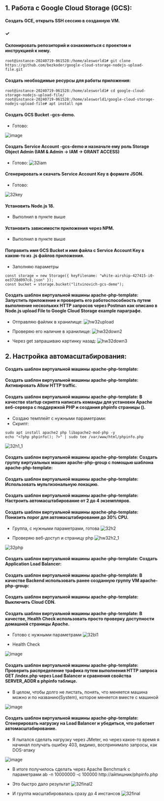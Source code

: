 ## 1. Работа с Google Cloud Storage (GCS):
#### Создать GCE, открыть SSH сессию в созданную VM.
  ### &check;
#### Cклонировать репозиторий и ознакомиться с проектом и инструкцией к нему.

```console
root@instance-20240719-061528:/home/alesworld1# git clone https://github.com/bezkoder/google-cloud-storage-nodejs-upload-file.git
```
#### Создать необходимые ресурсы для работы приложения:

```console
root@instance-20240719-061528:/home/alesworld1# cd google-cloud-storage-nodejs-upload-file/
root@instance-20240719-061528:/home/alesworld1/google-cloud-storage-nodejs-upload-file# apt install npm
```
#### Создать GCS Bucket <LASTNAME>-gcs-demo.

-   Готово:
  
![image](https://github.com/user-attachments/assets/8ef9919c-16f7-409e-8d3d-f28e2b5eecf6)

#### Создать Service Account <LASTNAME>-gcs-demo и назначьте ему роль Storage Object Admin (IAM & Admin -> IAM -> GRANT ACCESS)

-   Готово:
![32iam](https://github.com/user-attachments/assets/29d8fcd3-fc1b-4757-b255-689d0d494188)


#### Сгенерировать и скачать Service Account Key в формате JSON.

-   Готово:
  
![32key](https://github.com/user-attachments/assets/4f85d9ca-6ec0-4de2-82a3-06976be2549e)


#### Установить Node.js 18.
  
 -  Выполнил в пункте выше
#### Установить зависимости приложения через NPM.
  
 -  Выполнил в пункте выше
  
#### Поправить имя GCS Bucket и имя файла с Service Account Key в каком-то из .js файлов приложения.

- Заполняю параметры 
```console
const storage = new Storage({ keyFilename: "white-airship-427415-i0-ee3728d097c8.json" });
const bucket = storage.bucket("litvinovich-gcs-demo");
```
#### Создать шаблон виртуальной машины apache-php-template: Запустить приложение и проверить его работоспособность путем выполнение нескольких HTTP запросов через Postman как описано в Node.js upload File to Google Cloud Storage example параграфе.

- Отправляю файлик в хранилище: 
![hw32upload](https://github.com/user-attachments/assets/23f4b939-748d-4855-8ea7-c462bdc68305)

- Проверяю его наличие в хранилище:
![hw32down2](https://github.com/user-attachments/assets/871b5d63-9a61-4b5d-b1b3-587271b7d050)

- Через get запрашиваю картинку назад:
![hw32down3](https://github.com/user-attachments/assets/31f36a07-a481-4098-86d3-dd74449d53d0)




## 2. Настройка автомасштабирования:
#### Создать шаблон виртуальной машины apache-php-template:
#### Создать шаблон виртуальной машины apache-php-template: Активировать Allow HTTP traffic.
#### Создать шаблон виртуальной машины apache-php-template: В качестве startup скрипта написать команды для установки Apache веб-сервера с поддержкой PHP и создания phpinfo страницы (<?php phpinfo(); ?>).
- Создаю темплейт с нужными параметрами:
- Скрипт:
```console
sudo apt install apache2 php libapache2-mod-php -y
echo "<?php phpinfo(); ?>" | sudo tee /var/www/html/phpinfo.php
```
![32h1_1](https://github.com/user-attachments/assets/a61ff34a-f889-47e9-ab33-d98e2e52bd8f)

#### Создать шаблон виртуальной машины apache-php-template: Создать группу виртуальных машин apache-php-group с помощью шаблона apache-php-template:
#### Создать шаблон виртуальной машины apache-php-template: Использовать мультизональную локацию.
#### Создать шаблон виртуальной машины apache-php-template: Настроить автомасштабирование от 2 до 4 экземпляров.
#### Создать шаблон виртуальной машины apache-php-template: Понизить порог для автомасштабирования до 30% CPU.
  
- Группа, с нужными параметрами, готова
![32h2](https://github.com/user-attachments/assets/37608dee-7bc7-4208-a3be-ed995e4ccefb)

- Проверяю веб-доступ и страницу php
![hw32h2_1](https://github.com/user-attachments/assets/9cc5b924-d90d-4978-b558-f7ece86c301c)

![32php](https://github.com/user-attachments/assets/f78ba3b0-0896-4ab1-89af-276c91b87e8d)

#### Создать шаблон виртуальной машины apache-php-template: Создать Application Load Balancer:
#### Создать шаблон виртуальной машины apache-php-template: В качестве Backend использовать ранее созданную группу VM apache-php-group:
#### Создать шаблон виртуальной машины apache-php-template: Выключить Cloud CDN.
#### Создать шаблон виртуальной машины apache-php-template: В качестве, Health Check использовать просто проверку доступности домашней страницы Apache.

- Готово с нужными параметрами
![32bl1](https://github.com/user-attachments/assets/ee87ff93-7091-4eab-97d1-f13eca498ef0)


- Health Check
  
![image](https://github.com/user-attachments/assets/212af319-ba2b-4a9c-a4be-f118f38c5780)


#### Создать шаблон виртуальной машины apache-php-template: Проверить распределение трафика путем выполнения HTTP запроса GET /index.php через Load Balancer и сравнения свойства SERVER_ADDR в phpinfo таблице.
-   В целом, чтобы долго не листать, понять, что меняется машина можно и по названию(System), которое меняется вместе с машиной
  
![image](https://github.com/user-attachments/assets/6cbb66de-c095-433c-8da0-a30b8ab1c266)

#### Создать шаблон виртуальной машины apache-php-template: Сгенерировать нагрузку на Load Balancer и убедиться, что работает автомасштабирование.

- Я пытался сделать нагрузку через JMeter, но через какое-то время я начинал получать ошибку 403, видимо, воспринимало запросы, как DOS-атаку

![image](https://github.com/user-attachments/assets/27a0a6b4-af57-4a12-9d9e-3aaac2ad36a3)

- В итоге получилось сделать через Apache Benchmark с параметрами ab -n 10000000 -c 100000 http://айпишник/phpinfo.php

- Это быстро дало результат 
![32final2](https://github.com/user-attachments/assets/0cfb1fe8-220a-43fc-8f99-a47f26cb0116)

- И группа масштабировалась сразу до 4 инстансов
![32final](https://github.com/user-attachments/assets/b500ae09-f649-4f73-ab41-8670794b2d6c)

